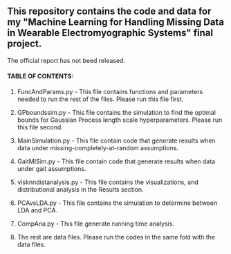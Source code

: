 ## This repository contains the code and data for my "Machine Learning for Handling Missing Data in Wearable Electromyographic Systems" final project.

The official report has not beed released.

#### TABLE OF CONTENTS:

1. FuncAndParams.py - This file contains functions and parameters needed to run the rest of the files. Please run this file first.

2. GPboundssim.py - This file contains the simulation to find the optimal bounds for Gaussian Process length scale hyperparameters. Please run this file second.
3. MainSimulation.py - This file contain code that generate results when data under missing-completely-at-random assumptions.

4. GaitMISim.py - This file contain code that generate results when data under gait assumptions.

5. visknndistanalysis.py - This file contains the visualizations, and distributional analysis in the Results section.

6. PCAvsLDA.py - This file contains the simulation to determine between LDA and PCA.

7. CompAna.py - This file generate running time analysis.

8. The rest are data files. Please run the codes in the same fold with the data files.

